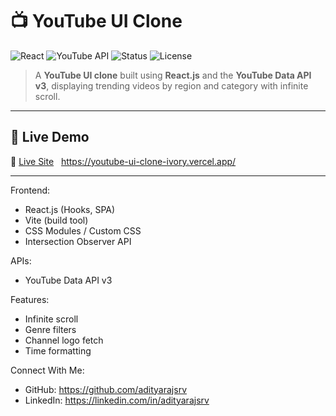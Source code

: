 # 📺 YouTube UI Clone

![React](https://img.shields.io/badge/Built%20with-React-blue?logo=react)
![YouTube API](https://img.shields.io/badge/API-YouTube%20Data%20v3-red?logo=youtube)
![Status](https://img.shields.io/badge/Project-Active-brightgreen)
![License](https://img.shields.io/badge/License-MIT-green)

> A **YouTube UI clone** built using **React.js** and the **YouTube Data API v3**, displaying trending videos by region and category with infinite scroll.

---

## 🚀 Live Demo

🔗 [Live Site](#) &nbsp; https://youtube-ui-clone-ivory.vercel.app/

---
Frontend:
  - React.js (Hooks, SPA)
  - Vite (build tool)
  - CSS Modules / Custom CSS
  - Intersection Observer API

APIs:
  - YouTube Data API v3

Features:
  - Infinite scroll
  - Genre filters
  - Channel logo fetch
  - Time formatting

Connect With Me:
  - GitHub: https://github.com/adityarajsrv
  - LinkedIn: https://linkedin.com/in/adityarajsrv
